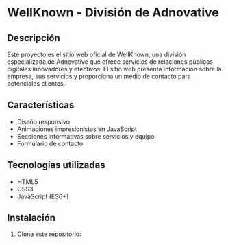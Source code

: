 # WellKnown - División de Adnovative

## Descripción
Este proyecto es el sitio web oficial de WellKnown, una división especializada de Adnovative que ofrece servicios de relaciones públicas digitales innovadores y efectivos. El sitio web presenta información sobre la empresa, sus servicios y proporciona un medio de contacto para potenciales clientes.

## Características
- Diseño responsivo
- Animaciones impresionistas en JavaScript
- Secciones informativas sobre servicios y equipo
- Formulario de contacto

## Tecnologías utilizadas
- HTML5
- CSS3
- JavaScript (ES6+)

## Instalación
1. Clona este repositorio:
